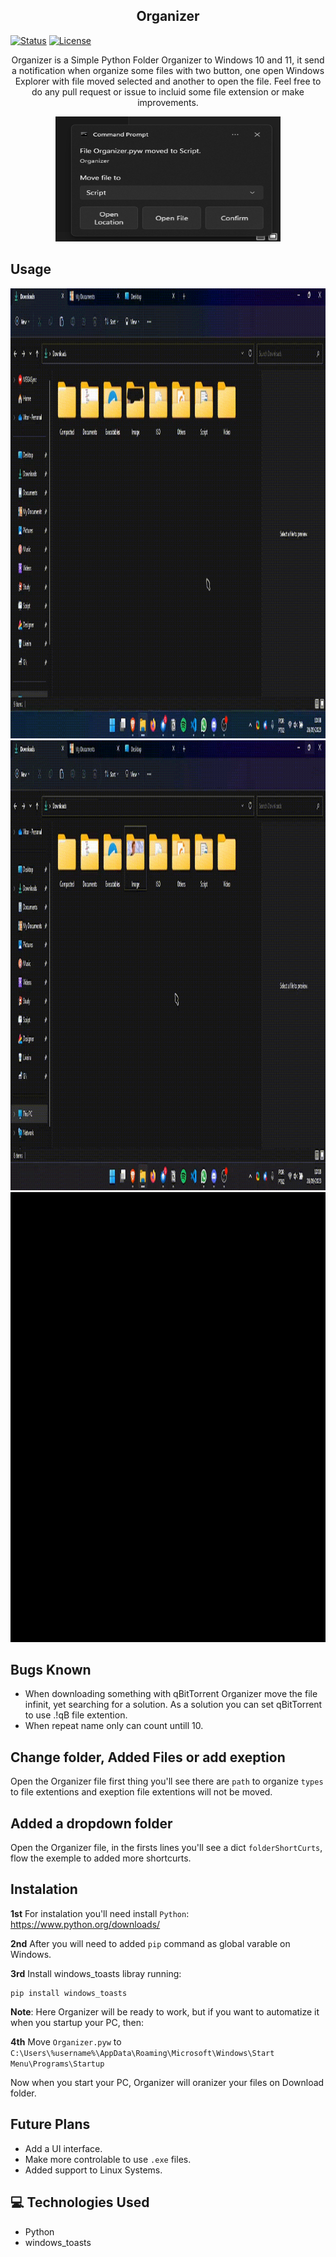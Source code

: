 <h2 align="center">Organizer</h2>

[![Status](https://img.shields.io/badge/status-active-success.svg)]()
[![License](https://img.shields.io/badge/license-MIT-blue.svg)](/LICENSE)

<!-- [![CodeVersion](https://img.shields.io/badge/Code_Version-2023.07.25.0-pink.svg)]()
</div> -->

<p align="center"> 
    Organizer is a Simple Python Folder Organizer to Windows 10 and 11, it send a notification when organize some files with two button, one open Windows Explorer with file moved selected and another to open the file. Feel free to do any pull request or issue to incluid some file extension or make improvements.
</p>
<div align="center">
    <a href="" rel="">
        <img width=360px height=200px src="./Screenshoot.png">
    </a>
</div>

## Usage
<div align="center">
    <a href="" rel="">
        <img width=1080px height=720px src="./Composição-1.gif">
    </a>
</div>
<div align="center">
    <a href="" rel="">
        <img width=1080px height=720px src="./Composição-1-2.gif">
    </a>
</div>
<div align="center">
    <a href="" rel="">
        <img width=1080px height=720px src="./Composição-1-1.gif">
    </a>
</div>


## Bugs Known

-   When downloading something with qBitTorrent Organizer move the file infinit, yet searching for a solution. As a solution you can set qBitTorrent to use .!qB file extention.
-   When repeat name only can count untill 10.

## Change folder, Added Files or add exeption

Open the Organizer file first thing you'll see there are `path` to organize `types` to file extentions and exeption file extentions will not be moved.

## Added a dropdown folder 

Open the Organizer file, in the firsts lines you'll see a dict `folderShortCurts`, flow the exemple to added more shortcurts.

## Instalation

**1st** For instalation you'll need install `Python`:
https://www.python.org/downloads/

**2nd** After you will need to added `pip` command as global varable on Windows.

**3rd** Install windows_toasts libray running:

```
pip install windows_toasts
```

**Note**: Here Organizer will be ready to work, but if you want to automatize it when you startup your PC, then:

**4th** Move `Organizer.pyw` to `C:\Users\%username%\AppData\Roaming\Microsoft\Windows\Start Menu\Programs\Startup`

Now when you start your PC, Organizer will oranizer your files on Download folder.

## Future Plans

-   Add a UI interface.
-   Make more controlable to use `.exe` files.
-   Added support to Linux Systems.

## 💻 Technologies Used <a name="Technologies_Used" ></a>

-   Python
-   windows_toasts
